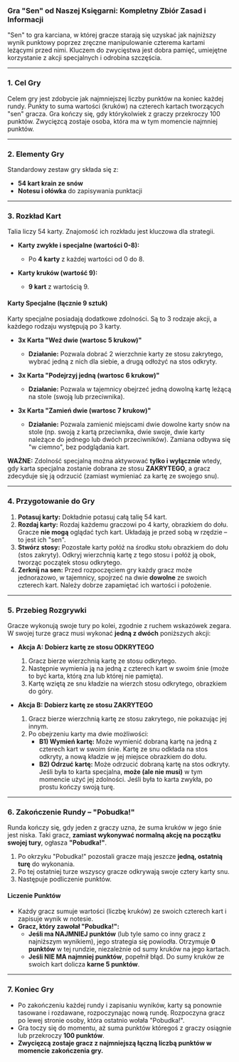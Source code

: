
### **Gra "Sen" od Naszej Księgarni: Kompletny Zbiór Zasad i Informacji**

"Sen" to gra karciana, w której gracze starają się uzyskać jak najniższy wynik punktowy poprzez zręczne manipulowanie czterema kartami leżącymi przed nimi. Kluczem do zwycięstwa jest dobra pamięć, umiejętne korzystanie z akcji specjalnych i odrobina szczęścia.

---

### **1. Cel Gry**

Celem gry jest zdobycie jak najmniejszej liczby punktów na koniec każdej rundy. Punkty to suma wartości (kruków) na czterech kartach tworzących "sen" gracza. Gra kończy się, gdy którykolwiek z graczy przekroczy 100 punktów. Zwycięzcą zostaje osoba, która ma w tym momencie najmniej punktów.

---

### **2. Elementy Gry**

Standardowy zestaw gry składa się z:
*   **54 kart krain ze snów**
*   **Notesu i ołówka** do zapisywania punktacji

---

### **3. Rozkład Kart**

Talia liczy 54 karty. Znajomość ich rozkładu jest kluczowa dla strategii.

*   **Karty zwykłe i specjalne (wartości 0-8):**
    *   Po **4 karty** z każdej wartości od 0 do 8.

*   **Karty kruków (wartość 9):**
    *   **9 kart** z wartością 9.

#### **Karty Specjalne (łącznie 9 sztuk)**

Karty specjalne posiadają dodatkowe zdolności. Są to 3 rodzaje akcji, a każdego rodzaju występują po 3 karty.

*   **3x Karta "Weź dwie (wartosc 5 krukow)"**
    *   **Działanie:** Pozwala dobrać 2 wierzchnie karty ze stosu zakrytego, wybrać jedną z nich dla siebie, a drugą odłożyć na stos odkryty.

*   **3x Karta "Podejrzyj jedną (wartosc 6 krukow)"**
    *   **Działanie:** Pozwala w tajemnicy obejrzeć jedną dowolną kartę leżącą na stole (swoją lub przeciwnika).

*   **3x Karta "Zamień dwie (wartosc 7 krukow)"**
    *   **Działanie:** Pozwala zamienić miejscami dwie dowolne karty snów na stole (np. swoją z kartą przeciwnika, dwie swoje, dwie karty należące do jednego lub dwóch przeciwników). Zamiana odbywa się "w ciemno", bez podglądania kart.

**WAŻNE:** Zdolność specjalną można aktywować **tylko i wyłącznie** wtedy, gdy karta specjalna zostanie dobrana ze stosu **ZAKRYTEGO**, a gracz zdecyduje się ją odrzucić (zamiast wymieniać za kartę ze swojego snu).

---

### **4. Przygotowanie do Gry**

1.  **Potasuj karty:** Dokładnie potasuj całą talię 54 kart.
2.  **Rozdaj karty:** Rozdaj każdemu graczowi po 4 karty, obrazkiem do dołu. Gracze **nie mogą** oglądać tych kart. Układają je przed sobą w rzędzie – to jest ich "sen".
3.  **Stwórz stosy:** Pozostałe karty połóż na środku stołu obrazkiem do dołu (stos zakryty). Odkryj wierzchnią kartę z tego stosu i połóż ją obok, tworząc początek stosu odkrytego.
4.  **Zerknij na sen:** Przed rozpoczęciem gry każdy gracz może jednorazowo, w tajemnicy, spojrzeć na dwie **dowolne** ze swoich czterech kart. Należy dobrze zapamiętać ich wartości i położenie.

---

### **5. Przebieg Rozgrywki**

Gracze wykonują swoje tury po kolei, zgodnie z ruchem wskazówek zegara. W swojej turze gracz musi wykonać **jedną z dwóch** poniższych akcji:

*   **Akcja A: Dobierz kartę ze stosu ODKRYTEGO**
    1.  Gracz bierze wierzchnią kartę ze stosu odkrytego.
    2.  Następnie wymienia ją na jedną z czterech kart w swoim śnie (może to być karta, którą zna lub której nie pamięta).
    3.  Kartę wziętą ze snu kładzie na wierzch stosu odkrytego, obrazkiem do góry.

*   **Akcja B: Dobierz kartę ze stosu ZAKRYTEGO**
    1.  Gracz bierze wierzchnią kartę ze stosu zakrytego, nie pokazując jej innym.
    2.  Po obejrzeniu karty ma dwie możliwości:
        *   **B1) Wymień kartę:** Może wymienić dobraną kartę na jedną z czterech kart w swoim śnie. Kartę ze snu odkłada na stos odkryty, a nową kładzie w jej miejsce obrazkiem do dołu.
        *   **B2) Odrzuć kartę:** Może odrzucić dobraną kartę na stos odkryty. Jeśli była to karta specjalna, **może (ale nie musi)** w tym momencie użyć jej zdolności. Jeśli była to karta zwykła, po prostu kończy swoją turę.

---

### **6. Zakończenie Rundy – "Pobudka!"**

Runda kończy się, gdy jeden z graczy uzna, że suma kruków w jego śnie jest niska. Taki gracz, **zamiast wykonywać normalną akcję na początku swojej tury**, ogłasza **"Pobudka!"**.

1.  Po okrzyku "Pobudka!" pozostali gracze mają jeszcze **jedną, ostatnią turę** do wykonania.
2.  Po tej ostatniej turze wszyscy gracze odkrywają swoje cztery karty snu.
3.  Następuje podliczenie punktów.

#### **Liczenie Punktów**

*   Każdy gracz sumuje wartości (liczbę kruków) ze swoich czterech kart i zapisuje wynik w notesie.
*   **Gracz, który zawołał "Pobudka!":**
    *   **Jeśli ma NAJMNIEJ punktów** (lub tyle samo co inny gracz z najniższym wynikiem), jego strategia się powiodła. Otrzymuje **0 punktów** w tej rundzie, niezależnie od sumy kruków na jego kartach.
    *   **Jeśli NIE MA najmniej punktów**, popełnił błąd. Do sumy kruków ze swoich kart dolicza **karne 5 punktów**.

---

### **7. Koniec Gry**

*   Po zakończeniu każdej rundy i zapisaniu wyników, karty są ponownie tasowane i rozdawane, rozpoczynając nową rundę. Rozpoczyna gracz po lewej stronie osoby, która ostatnio wołała "Pobudka!".
*   Gra toczy się do momentu, aż suma punktów któregoś z graczy osiągnie lub przekroczy **100 punktów**.
*   **Zwycięzcą zostaje gracz z najmniejszą łączną liczbą punktów w momencie zakończenia gry.**
